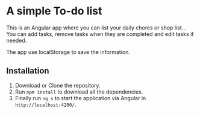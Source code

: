# A simple To-do list
This is an Angular app where you can list your daily chores or shop list...
You can add tasks, remove tasks when they are completed and edit tasks if needed.

The app use localStorage to save the information.

## Installation
1. Download or Clone the repository.
1. Run `npm install` to download all the dependencies.
1. Finally run `ng s` to start the application via Angular in `http://localhost:4200/`.

